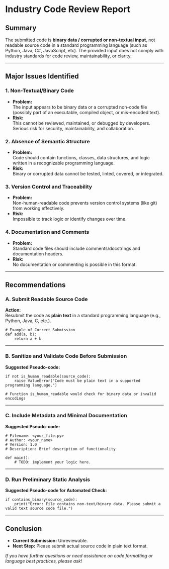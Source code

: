 # Industry Code Review Report

## Summary

The submitted code is **binary data / corrupted or non-textual input**, not readable source code in a standard programming language (such as Python, Java, C#, JavaScript, etc). The provided input does not comply with industry standards for code review, maintainability, or clarity.

---

## Major Issues Identified

### 1. **Non-Textual/Binary Code**
- **Problem:**  
  The input appears to be binary data or a corrupted non-code file (possibly part of an executable, compiled object, or mis-encoded text).
- **Risk:**  
  This cannot be reviewed, maintained, or debugged by developers. Serious risk for security, maintainability, and collaboration.

### 2. **Absence of Semantic Structure**
- **Problem:**  
  Code should contain functions, classes, data structures, and logic written in a recognizable programming language.
- **Risk:**  
  Binary or corrupted data cannot be tested, linted, covered, or integrated.

### 3. **Version Control and Traceability**
- **Problem:**  
  Non-human-readable code prevents version control systems (like git) from working effectively.
- **Risk:**  
  Impossible to track logic or identify changes over time.

### 4. **Documentation and Comments**
- **Problem:**  
  Standard code files should include comments/docstrings and documentation headers.
- **Risk:**  
  No documentation or commenting is possible in this format.

---

## Recommendations

### A. **Submit Readable Source Code**

**Action:**  
Resubmit the code as **plain text** in a standard programming language (e.g., Python, Java, C, etc.).

```plaintext
# Example of Correct Submission
def add(a, b):
    return a + b
```

---

### B. **Sanitize and Validate Code Before Submission**

**Suggested Pseudo-code:**
```plaintext
if not is_human_readable(source_code):
    raise ValueError("Code must be plain text in a supported programming language.")

# Function is_human_readable would check for binary data or invalid encodings
```

---

### C. **Include Metadata and Minimal Documentation**

**Suggested Pseudo-code:**
```plaintext
# Filename: <your_file.py>
# Author: <your_name>
# Version: 1.0
# Description: Brief description of functionality

def main():
    # TODO: implement your logic here.
```

---

### D. **Run Preliminary Static Analysis**

**Suggested Pseudo-code for Automated Check:**
```plaintext
if contains_binary(source_code):
    print("Error: File contains non-text/binary data. Please submit a valid text source code file.")
```

---

## Conclusion

- **Current Submission:** Unreviewable.  
- **Next Step:** Please submit actual source code in plain text format.

*If you have further questions or need assistance on code formatting or language best practices, please ask!*